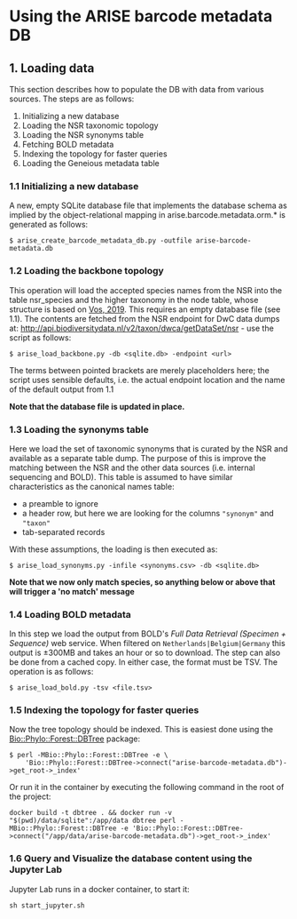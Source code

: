# Using the ARISE barcode metadata DB

## 1. Loading data 

This section describes how to populate the DB with data from various sources. The steps are as follows:

1. Initializing a new database
2. Loading the NSR taxonomic topology 
3. Loading the NSR synonyms table
4. Fetching BOLD metadata 
5. Indexing the topology for faster queries
6. Loading the Geneious metadata table

### 1.1 Initializing a new database

A new, empty SQLite database file that implements the database schema as implied by the object-relational mapping
in arise.barcode.metadata.orm.* is generated as follows:

    $ arise_create_barcode_metadata_db.py -outfile arise-barcode-metadata.db

### 1.2 Loading the backbone topology

This operation will load the accepted species names from the NSR into the table nsr_species and the higher taxonomy
in the node table, whose structure is based on [Vos, 2019](https://doi.org/10.1111/2041-210X.13337). This requires an 
empty database file (see 1.1). The contents are fetched from the NSR endpoint for DwC data dumps at: 
http://api.biodiversitydata.nl/v2/taxon/dwca/getDataSet/nsr - use the script as follows:

    $ arise_load_backbone.py -db <sqlite.db> -endpoint <url>

The terms between pointed brackets are merely placeholders here; the script uses sensible defaults, i.e. the actual
endpoint location and the name of the default output from 1.1

**Note that the database file is updated in place.**

### 1.3 Loading the synonyms table

Here we load the set of taxonomic synonyms that is curated by the NSR and available as a separate table dump. The 
purpose of this is improve the matching between the NSR and the other data sources (i.e. internal sequencing and BOLD). 
This table is assumed to have similar characteristics as the canonical names table:

- a preamble to ignore
- a header row, but here we are looking for the columns `"synonym"` and `"taxon"`
- tab-separated records

With these assumptions, the loading is then executed as:

    $ arise_load_synonyms.py -infile <synonyms.csv> -db <sqlite.db>

**Note that we now only match species, so anything below or above that will trigger a 'no match' message**

### 1.4 Loading BOLD metadata

In this step we load the output from BOLD's _Full Data Retrieval (Specimen + Sequence)_ web service. When filtered on
`Netherlands|Belgium|Germany` this output is ±300MB and takes an hour or so to download. The step can also be done
from a cached copy. In either case, the format must be TSV. The operation is as follows:

    $ arise_load_bold.py -tsv <file.tsv>

### 1.5 Indexing the topology for faster queries

Now the tree topology should be indexed. This is easiest done using the
[Bio::Phylo::Forest::DBTree](https://metacpan.org/pod/Bio::Phylo::Forest::DBTree) package:

```
$ perl -MBio::Phylo::Forest::DBTree -e \
    'Bio::Phylo::Forest::DBTree->connect("arise-barcode-metadata.db")->get_root->_index'
```

Or run it in the container by executing the following command in the root of the project:

```
docker build -t dbtree . && docker run -v "$(pwd)/data/sqlite":/app/data dbtree perl -MBio::Phylo::Forest::DBTree -e 'Bio::Phylo::Forest::DBTree->connect("/app/data/arise-barcode-metadata.db")->get_root->_index'
```

### 1.6 Query and Visualize the database content using the Jupyter Lab

Jupyter Lab runs in a docker container, to start it:

```
sh start_jupyter.sh
```
